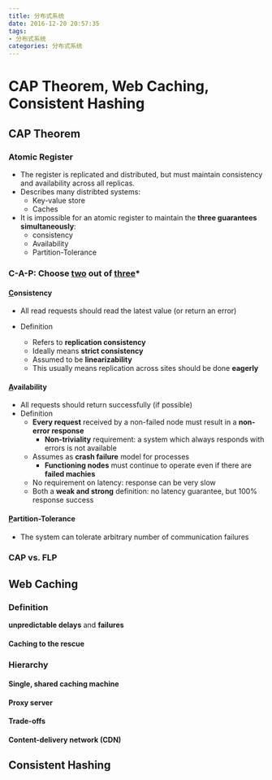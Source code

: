 ```yaml
---
title: 分布式系统
date: 2016-12-20 20:57:35
tags:
- 分布式系统
categories: 分布式系统
---
```


<!--more-->
# CAP Theorem, Web Caching, Consistent Hashing
## CAP Theorem
### Atomic Register
- The register is replicated and distributed, but must maintain consistency and availability across all replicas.  
- Describes many distribted systems:
  - Key-value store
  - Caches
- It is impossible for an atomic register to maintain the **three guarantees simultaneously**:
  - consistency
  - Availability
  - Partition-Tolerance
### C-A-P: Choose <u>two</u> out of <u>three</u>*
#### <u>C</u>onsistency
- All read requests should read the latest value (or return an error)

- Definition
  - Refers to **replication consistency**
  - Ideally means **strict consistency**
  - Assumed to be **linearizability**
  - This usually means replication across sites should be done **eagerly**
#### <u>A</u>vailability
- All requests should return successfully (if possible)
- Definition
  - **Every request** received by a non-failed node must result in a **non-error response**
    - **Non-triviality** requirement: a system which always responds with errors is not available
  - Assumes as **crash failure** model for processes
    - **Functioning nodes** must continue to operate even if there are **failed machies**
  - No requirement on latency: response can be very slow
  - Both a **weak and strong** definition: no latency guarantee, but 100% response success
#### <u>P</u>artition-Tolerance
- The system can tolerate arbitrary number of communication failures

### CAP vs. FLP


## Web Caching
### Definition
**unpredictable delays** and **failures**
#### Caching to the rescue
### Hierarchy
#### Single, shared caching machine
#### Proxy server
#### Trade-offs
#### Content-delivery network (CDN)

## Consistent Hashing
